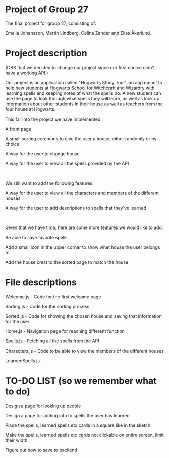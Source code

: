 # Project of Group 27

The final project for group 27, consisting of:

Emelia Johansson, Martin Lindberg, Celina Zander and Elias Åkerlund.


# Project description

(OBS that we decided to change our project since our first choice didn't have a working API.)

Our project is an application called "Hogwarts Study Tool", an app meant to help new students at Hogwarts School for Witchcraft and Wizardry with learning spells and keeping notes of what the spells do. A new student can use the page to look through what spells they will learn, as well as look up information about other students in their house as well as teachers from the four house at Hogwarts.

This far into the project we have implemented:

A front page

A small sorting ceremony to give the user a house, either randomly or by choice

A way for the user to change house

A way for the user to view all the spells provided by the API

.

We still want to add the following features:

A way for the user to view all the characters and members of the different houses

A way for the user to add descriptions to spells that they've learned
  
.

Given that we have time, here are some more features we would like to add:

Be able to save favorite spells

Add a small icon in the upper corner to show what house the user belongs to

Add the house crest to the sorted page to match the house
   
  
# File descriptions

Welcome.js - Code for the first welcome page

Sorting.js - Code for the sorting process

Sorted.js - Code for showing the chosen house and saving that information for the user

Home.js - Navigation page for reaching different function

Spells.js - Fetching all the spells from the API

Characters.js - Code to be able to view the members of the different houses

LearnedSpells.js - 


# TO-DO LIST (so we remember what to do)

Design a page for looking up people

Design a page for adding info to spells the user has learned

Place the spells, learned spells etc cards in a square like in the sketch 

Make the spells, learned spells etc cards not clickable on entire screen, limit their width

Figure out how to save to backend
